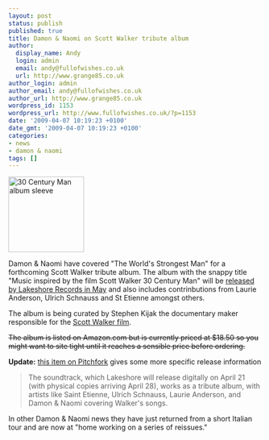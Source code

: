 ```yaml
---
layout: post
status: publish
published: true
title: Damon & Naomi on Scott Walker tribute album
author:
  display_name: Andy
  login: admin
  email: andy@fullofwishes.co.uk
  url: http://www.grange85.co.uk
author_login: admin
author_email: andy@fullofwishes.co.uk
author_url: http://www.grange85.co.uk
wordpress_id: 1153
wordpress_url: http://www.fullofwishes.co.uk/?p=1153
date: '2009-04-07 10:19:23 +0100'
date_gmt: '2009-04-07 10:19:23 +0100'
categories:
- news
- damon & naomi
tags: []
---
```

<div class="imagebox-a"><img src="http://www.fullofwishes.co.uk/wp/wp-content/uploads/2009/04/51kppp5m63l_ss500_-150x150.jpg" alt="30 Century Man album sleeve" title="30 Century Man album sleeve" width="150" height="150" class="alignnone size-thumbnail wp-image-1154" /></div>
<p>Damon & Naomi have covered "The World's Strongest Man" for a forthcoming Scott Walker tribute album. The album with the snappy title "Music inspired by the film Scott Walker 30 Century Man" will be <a href="http://www.lakeshore-records.com/scottwalker/?tracklisting">released by Lakeshore Records in May</a> and also includes contrinbutions from Laurie Anderson, Ulrich Schnauss and St Etienne amongst others.</p>
<p>The album is being curated by Stephen Kijak the documentary maker responsible for the <a href="http://www.scottwalkerfilm.com/blog/">Scott Walker film</a>.</p>
<p><del datetime="2009-04-12T23:32:28+00:00">The album is listed on Amazon.com but is currently priced at $18.50 so you might want to site tight until it reaches a sensible price before ordering.</del></p>
<p><ins datetime="2009-04-08T08:27:04+00:00">
<p><strong>Update:</strong> <a href="http://pitchfork.com/news/35022-news-in-brief-scott-walker-dark-was-the-night-eddi-reader-nelsonville-festival/">this item on Pitchfork</a> gives some more specific release information</p>
<blockquote><p>The soundtrack, which Lakeshore will release digitally on April 21 (with physical copies arriving April 28), works as a tribute album, with artists like Saint Etienne, Ulrich Schnauss, Laurie Anderson, and Damon & Naomi covering Walker's songs.</p></blockquote>
<p></ins>
<p>In other Damon & Naomi news they have just returned from a short Italian tour and are now at "home working on a series of reissues."</p>
